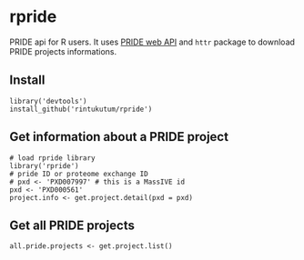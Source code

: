 # rpride
PRIDE api for R users. It uses [PRIDE web API](https://www.ebi.ac.uk/pride/ws/archive/) and `httr` package to download PRIDE projects informations.

## Install
```{R}
library('devtools')
install_github('rintukutum/rpride')
```

## Get information about a PRIDE project
```{R}
# load rpride library
library('rpride')
# pride ID or proteome exchange ID
# pxd <- 'PXD007997' # this is a MassIVE id
pxd <- 'PXD000561'
project.info <- get.project.detail(pxd = pxd)
```

## Get all PRIDE projects
```{R}
all.pride.projects <- get.project.list()
```

